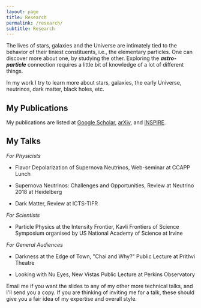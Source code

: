 ```yaml
---
layout: page
title: Research
permalink: /research/
subtitle: Research
---
```

The lives of stars, galaxies and the Universe are intimately tied to the behavior of their tiniest constituents, i.e., the elementary particles. One can discover more about one, by studying the other. Exploring the ***astro-particle*** connection requires a little bit of knowledge of a lot of different things. 

In my work I try to learn more about stars, galaxies, the early Universe, neutrinos, dark matter, black holes, etc.

## My Publications

My publications are listed at [Google Scholar](https://scholar.google.co.in/citations?user=M26aiCMAAAAJ&hl=en), [arXiv](http://arxiv.org/a/dasgupta_b_1), and [INSPIRE](https://inspirehep.net/authors/1050535?ui-citation-summary=true).

## My Talks

*For Physicists*

* Flavor Depolarization of Supernova Neutrinos, Web-seminar at CCAPP Lunch
  
* Supernova Neutrinos: Challenges and Opportunities, Review at Neutrino 2018 at Heidelberg
  
* Dark Matter, Review at ICTS-TIFR

*For Scientists*

* Particle Physics at the Intensity Frontier, Kavli Frontiers of Science Symposium organised by US National Academy of Science at Irvine

*For General Audiences*

* Darkness at the Edge of Town, "Chai and Why?" Public Lecture at Prithvi Theatre
 
* Looking with Nu Eyes, New Vistas Public Lecture at Perkins Observatory

Email me if you want the slides to any of my other more technical talks, and I'll send you a copy. If you are thinking of inviting me for a talk, these should give you a fair idea of my expertise and overall style.
